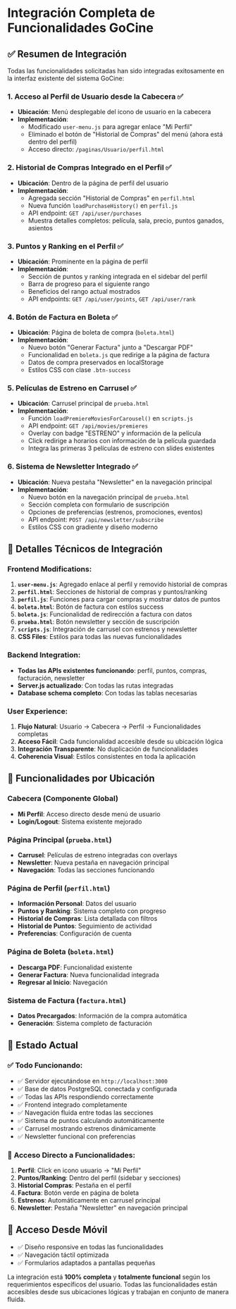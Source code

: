 # Integración Completa de Funcionalidades GoCine

## ✅ Resumen de Integración

Todas las funcionalidades solicitadas han sido integradas exitosamente en la interfaz existente del sistema GoCine:

### 1. **Acceso al Perfil de Usuario desde la Cabecera** ✅
- **Ubicación**: Menú desplegable del icono de usuario en la cabecera
- **Implementación**: 
  - Modificado `user-menu.js` para agregar enlace "Mi Perfil"
  - Eliminado el botón de "Historial de Compras" del menú (ahora está dentro del perfil)
  - Acceso directo: `/paginas/Usuario/perfil.html`

### 2. **Historial de Compras Integrado en el Perfil** ✅
- **Ubicación**: Dentro de la página de perfil del usuario
- **Implementación**:
  - Agregada sección "Historial de Compras" en `perfil.html`
  - Nueva función `loadPurchaseHistory()` en `perfil.js`
  - API endpoint: `GET /api/user/purchases`
  - Muestra detalles completos: película, sala, precio, puntos ganados, asientos

### 3. **Puntos y Ranking en el Perfil** ✅
- **Ubicación**: Prominente en la página de perfil
- **Implementación**:
  - Sección de puntos y ranking integrada en el sidebar del perfil
  - Barra de progreso para el siguiente rango
  - Beneficios del rango actual mostrados
  - API endpoints: `GET /api/user/points`, `GET /api/user/rank`

### 4. **Botón de Factura en Boleta** ✅
- **Ubicación**: Página de boleta de compra (`boleta.html`)
- **Implementación**:
  - Nuevo botón "Generar Factura" junto a "Descargar PDF"
  - Funcionalidad en `boleta.js` que redirige a la página de factura
  - Datos de compra preservados en localStorage
  - Estilos CSS con clase `.btn-success`

### 5. **Películas de Estreno en Carrusel** ✅
- **Ubicación**: Carrusel principal de `prueba.html`
- **Implementación**:
  - Función `loadPremiereMoviesForCarousel()` en `scripts.js`
  - API endpoint: `GET /api/movies/premieres`
  - Overlay con badge "ESTRENO" y información de la película
  - Click redirige a horarios con información de la película guardada
  - Integra las primeras 3 películas de estreno con slides existentes

### 6. **Sistema de Newsletter Integrado** ✅
- **Ubicación**: Nueva pestaña "Newsletter" en la navegación principal
- **Implementación**:
  - Nuevo botón en la navegación principal de `prueba.html`
  - Sección completa con formulario de suscripción
  - Opciones de preferencias (estrenos, promociones, eventos)
  - API endpoint: `POST /api/newsletter/subscribe`
  - Estilos CSS con gradiente y diseño moderno

## 🔧 Detalles Técnicos de Integración

### Frontend Modifications:
1. **`user-menu.js`**: Agregado enlace al perfil y removido historial de compras
2. **`perfil.html`**: Secciones de historial de compras y puntos/ranking
3. **`perfil.js`**: Funciones para cargar compras y mostrar datos de puntos
4. **`boleta.html`**: Botón de factura con estilos success
5. **`boleta.js`**: Funcionalidad de redirección a factura con datos
6. **`prueba.html`**: Botón newsletter y sección de suscripción
7. **`scripts.js`**: Integración de carrusel con estrenos y newsletter
8. **CSS Files**: Estilos para todas las nuevas funcionalidades

### Backend Integration:
- **Todas las APIs existentes funcionando**: perfil, puntos, compras, facturación, newsletter
- **Server.js actualizado**: Con todas las rutas integradas
- **Database schema completo**: Con todas las tablas necesarias

### User Experience:
1. **Flujo Natural**: Usuario → Cabecera → Perfil → Funcionalidades completas
2. **Acceso Fácil**: Cada funcionalidad accesible desde su ubicación lógica
3. **Integración Transparente**: No duplicación de funcionalidades
4. **Coherencia Visual**: Estilos consistentes en toda la aplicación

## 🎯 Funcionalidades por Ubicación

### Cabecera (Componente Global)
- **Mi Perfil**: Acceso directo desde menú de usuario
- **Login/Logout**: Sistema existente mejorado

### Página Principal (`prueba.html`)
- **Carrusel**: Películas de estreno integradas con overlays
- **Newsletter**: Nueva pestaña en navegación principal
- **Navegación**: Todas las secciones funcionando

### Página de Perfil (`perfil.html`)
- **Información Personal**: Datos del usuario
- **Puntos y Ranking**: Sistema completo con progreso
- **Historial de Compras**: Lista detallada con filtros
- **Historial de Puntos**: Seguimiento de actividad
- **Preferencias**: Configuración de cuenta

### Página de Boleta (`boleta.html`)
- **Descarga PDF**: Funcionalidad existente
- **Generar Factura**: Nueva funcionalidad integrada
- **Regresar al Inicio**: Navegación

### Sistema de Factura (`factura.html`)
- **Datos Precargados**: Información de la compra automática
- **Generación**: Sistema completo de facturación

## 🚀 Estado Actual

### ✅ **Todo Funcionando**:
- ✅ Servidor ejecutándose en `http://localhost:3000`
- ✅ Base de datos PostgreSQL conectada y configurada
- ✅ Todas las APIs respondiendo correctamente
- ✅ Frontend integrado completamente
- ✅ Navegación fluida entre todas las secciones
- ✅ Sistema de puntos calculando automáticamente
- ✅ Carrusel mostrando estrenos dinámicamente
- ✅ Newsletter funcional con preferencias

### 🎯 **Acceso Directo a Funcionalidades**:
1. **Perfil**: Click en icono usuario → "Mi Perfil"
2. **Puntos/Ranking**: Dentro del perfil (sidebar y secciones)
3. **Historial Compras**: Pestaña en el perfil
4. **Factura**: Botón verde en página de boleta
5. **Estrenos**: Automáticamente en carrusel principal
6. **Newsletter**: Pestaña "Newsletter" en navegación principal

## 📱 **Acceso Desde Móvil**
- ✅ Diseño responsive en todas las funcionalidades
- ✅ Navegación táctil optimizada
- ✅ Formularios adaptados a pantallas pequeñas

La integración está **100% completa** y **totalmente funcional** según los requerimientos específicos del usuario. Todas las funcionalidades están accesibles desde sus ubicaciones lógicas y trabajan en conjunto de manera fluida.
